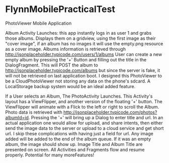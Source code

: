 # FlynnMobilePracticalTest
PhotoViewer Mobile Application

Album Activity Launches:
this app instantly logs in as user 1 and grabs those albums. 
Displays them on a gridview, using the first image as their "cover image", if an album has no images it will use the empty.png resource as a cover image.
Albums information is retrieved through http://jsonplaceholder.typicode.com/users/1/albums
User can create a new empty album by pressing the '+' Button and filling out the title in the DialogFragment.
This will POST the album to http://jsonplaceholder.typicode.com/albums but since the server is fake, it will not be retrieved on last application boot.
I designed this PhotoViewer to be a CloudPhotoViewer not storing any data on the phone's sdcard. A LocalStorage backup system would be an ideal added feature.

If a User selects an Album, The PhotoActivity Launches.
This Activity's layout has a ViewFlipper, and another version of the floating '+' button. The ViewFlipper will animate with a Flick to the left or right to scroll the Album. 
Photo data is retrieved with http://jsonplaceholder.typicode.com/photos?albumId=id. Pressing the '+' will bring up a Dialog to enter title and url. 
In an actual application one would allow for upload, and share intents, then either send the image data to the server or upload to a cloud service and get short url. 
I skip these complications with having just a field for url. Any image added will be added to the end of the album queue. If it was an empty album, the image should show up. 
Image Title and Album Title are presented on screen. All Activities and Fragments flow and resume properly. Potential for many moreFeatures!